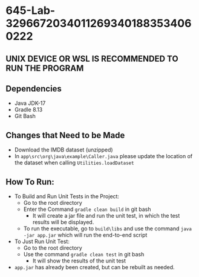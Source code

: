 # 645-Lab-32966720340112693401883534060222

## UNIX DEVICE OR WSL IS RECOMMENDED TO RUN THE PROGRAM

## Dependencies
- Java JDK-17
- Gradle 8.13
- Git Bash

## Changes that Need to be Made
- Download the IMDB dataset (unzipped)
- In `app\src\org\java\example\Caller.java` please update the location of the dataset when calling `Utilities.loadDataset`

## How To Run:
- To Build and Run Unit Tests in the Project:
  - Go to the root directory
  - Enter the Command `gradle clean build` in git bash
    - It will create a jar file and run the unit test, in which the test results will be displayed.
  - To run the executable, go to `build\libs` and use the command `java -jar app.jar` which will run the end-to-end script
- To Just Run Unit Test:
  - Go to the root directory
  - Use the command `gradle clean test` in git bash
    - It will show the results of the unit test
- `app.jar` has already been created, but can be rebuilt as needed.
      

